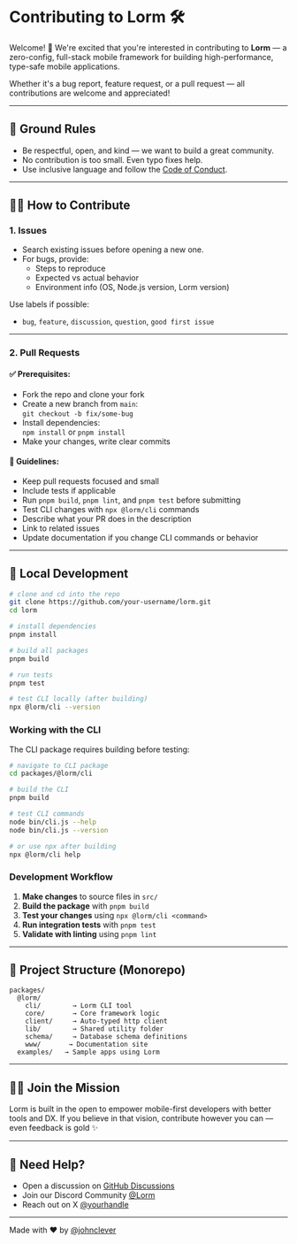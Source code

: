 
# Contributing to Lorm 🛠️

Welcome! 👋 We're excited that you're interested in contributing to **Lorm** — a zero-config, full-stack mobile framework for building high-performance, type-safe mobile applications.

Whether it's a bug report, feature request, or a pull request — all contributions are welcome and appreciated!

---

## 📌 Ground Rules

- Be respectful, open, and kind — we want to build a great community.
- No contribution is too small. Even typo fixes help.
- Use inclusive language and follow the [Code of Conduct](./CODE_OF_CONDUCT.md).

---

## 🧑‍💻 How to Contribute

### 1. Issues

- Search existing issues before opening a new one.
- For bugs, provide:
  - Steps to reproduce
  - Expected vs actual behavior
  - Environment info (OS, Node.js version, Lorm version)

Use labels if possible:
- `bug`, `feature`, `discussion`, `question`, `good first issue`

---

### 2. Pull Requests

#### ✅ Prerequisites:
- Fork the repo and clone your fork
- Create a new branch from `main`:  
  `git checkout -b fix/some-bug`  
- Install dependencies:  
  `npm install` or `pnpm install`
- Make your changes, write clear commits

#### 🚦 Guidelines:
- Keep pull requests focused and small
- Include tests if applicable
- Run `pnpm build`, `pnpm lint`, and `pnpm test` before submitting
- Test CLI changes with `npx @lorm/cli` commands
- Describe what your PR does in the description
- Link to related issues
- Update documentation if you change CLI commands or behavior

---

## 🧪 Local Development

```bash
# clone and cd into the repo
git clone https://github.com/your-username/lorm.git
cd lorm

# install dependencies
pnpm install

# build all packages
pnpm build

# run tests
pnpm test

# test CLI locally (after building)
npx @lorm/cli --version
```

### Working with the CLI

The CLI package requires building before testing:

```bash
# navigate to CLI package
cd packages/@lorm/cli

# build the CLI
pnpm build

# test CLI commands
node bin/cli.js --help
node bin/cli.js --version

# or use npx after building
npx @lorm/cli help
```

### Development Workflow

1. **Make changes** to source files in `src/`
2. **Build the package** with `pnpm build`
3. **Test your changes** using `npx @lorm/cli <command>`
4. **Run integration tests** with `pnpm test`
5. **Validate with linting** using `pnpm lint`

---

## 📁 Project Structure (Monorepo)

```
packages/
  @lorm/
    cli/        → Lorm CLI tool
    core/       → Core framework logic
    client/     → Auto-typed http client
    lib/        → Shared utility folder
    schema/     → Database schema definitions
    www/       → Documentation site
  examples/   → Sample apps using Lorm
```

---

## 🧙‍♂️ Join the Mission

Lorm is built in the open to empower mobile-first developers with better tools and DX. If you believe in that vision, contribute however you can — even feedback is gold ✨

---

## 💬 Need Help?

- Open a discussion on [GitHub Discussions](https://github.com/JohnClever/lorm/discussions)
- Join our Discord Community [@Lorm](https://discord.gg/eUCav29w)
- Reach out on X [@yourhandle](https://x.com/jc_johnclever)

---

Made with ❤️ by [@johnclever](https://xorla.me)
